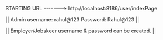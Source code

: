 STARTING URL ------->   http://localhost:8186/user/indexPage
 





 || Admin username: rahul@123 Password: Rahul@123 ||







|| Employer/Jobskeer username & password can be created. ||
